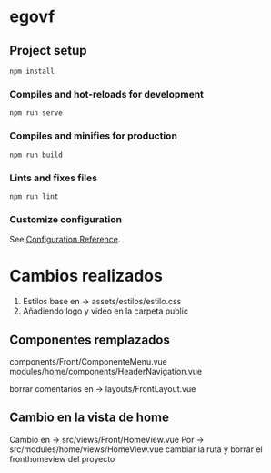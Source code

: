 # egovf

## Project setup
```
npm install
```

### Compiles and hot-reloads for development
```
npm run serve
```

### Compiles and minifies for production
```
npm run build
```

### Lints and fixes files
```
npm run lint
```

### Customize configuration
See [Configuration Reference](https://cli.vuejs.org/config/).

# Cambios realizados
1. Estilos base en -> assets/estilos/estilo.css
2. Añadiendo logo y video en la carpeta public
## Componentes remplazados
components/Front/ComponenteMenu.vue
modules/home/components/HeaderNavigation.vue

borrar comentarios  en -> layouts/FrontLayout.vue

## Cambio en la vista de home
Cambio en -> src/views/Front/HomeView.vue
Por -> src/modules/home/views/HomeView.vue
cambiar la ruta y borrar el fronthomeview del proyecto